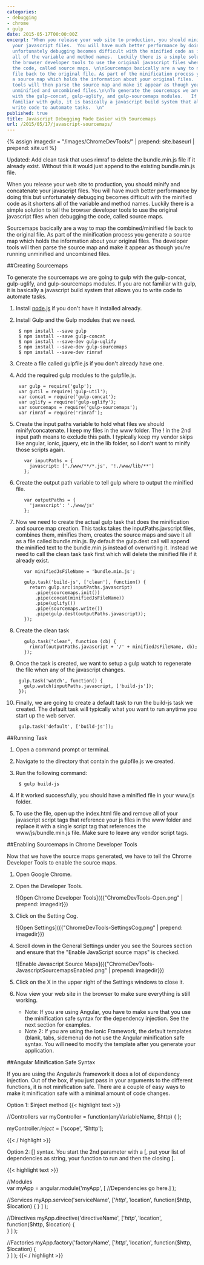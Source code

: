 ```yaml
---
categories:
- debugging
- chrome
- gulp
date: 2015-05-17T00:00:00Z
excerpt: "When you release your web site to production, you should minify and concatenate
  your javascript files.  You will have much better performance by doing this but
  unfortunately debugging becomes difficult with the minified code as it shortens
  all of the variable and method names.  Luckily there is a simple solution to tell
  the browser developer tools to use the original javascript files when debugging
  the code, called source maps. \n\nSourcemaps bacically are a way to map the combined/minified
  file back to the original file. As part of the minification process you generate
  a source map which holds the information about your original files.  The developer
  tools will then parse the source map and make it appear as though you're running
  unminified and uncombined files.\n\nTo generate the sourcemaps we are going to gulp
  with the gulp-concat, gulp-uglify, and gulp-sourcemaps modules.   If you are not
  familiar with gulp, it is basically a javascript build system that allows you to
  write code to automate tasks.  \n"
published: true
title: Javascript Debugging Made Easier with Sourcemaps
url: /2015/05/17/javascript-sourcemaps/
---
```


{% assign imagedir = "/images/ChromeDevTools/" | prepend: site.baseurl | prepend: site.url %}

Updated: Add clean task that uses rimraf to delete the bundle.min.js file if it already exist.  Without this it would just append to the existing bundle.min.js file.

When you release your web site to production, you should minify and concatenate your javascript files.  You will have much better performance by doing this but unfortunately debugging becomes difficult with the minified code as it shortens all of the variable and method names.  Luckily there is a simple solution to tell the browser developer tools to use the original javascript files when debugging the code, called source maps. 

Sourcemaps bacically are a way to map the combined/minified file back to the original file. As part of the minification process you generate a source map which holds the information about your original files.  The developer tools will then parse the source map and make it appear as though you're running unminified and uncombined files.

##Creating Sourcemaps 

To generate the sourcemaps we are going to gulp with the gulp-concat, gulp-uglify, and gulp-sourcemaps modules.   If you are not familiar with gulp, it is basically a javascript build system that allows you to write code to automate tasks.  

1. Install [node.js](http://nodejs.org) if you don't have it installed already.
1. Install Gulp and the Gulp modules that we need.
        
        $ npm install --save gulp
        $ npm install --save gulp-concat
        $ npm install --save-dev gulp-uglify  
        $ npm install --save-dev gulp-sourcemaps
        $ npm install --save-dev rimraf

1. Create a file called gulpfile.js if you don't already have one.
1. Add the required gulp modules to the gulpfile.js.

        var gulp = require('gulp');
        var gutil = require('gulp-util');
        var concat = require('gulp-concat');
        var uglify = require('gulp-uglify');
        var sourcemaps = require('gulp-sourcemaps');
        var rimraf = require('rimraf');

1. Create the input paths variable to hold what files we should minify/concatenate.  I keep my files in the www folder.  The ! in the 2nd input path means to exclude this path.  I typically keep my vendor skips like angular, ionic, jquery, etc in the lib folder, so I don't want to minify those scripts again.

          var inputPaths = {
            javascript: ['./www/**/*.js', '!./www/lib/**']
          };

1. Create the output path variable to tell gulp where to output the minified file.
 
          var outputPaths = {
            'javascript': './www/js'
          };

1. Now we need to create the actual gulp task that does the minification and source map creation.  This tasks takes  the inputPaths.javscript files, combines them, minifies them, creates the source maps and save it all as a file called bundle.min.js.  By default the gulp.dest call will append the minified text to the bundle.min.js instead of overwriting it.  Instead we need to call the clean task task first which will delete the minified file if it already exist.

          var minifiedJsFileName = 'bundle.min.js';
          
          gulp.task('build-js', ['clean'], function() {
            return gulp.src(inputPaths.javascript)
              .pipe(sourcemaps.init())
              .pipe(concat(minifiedJsFileName))
              .pipe(uglify())
              .pipe(sourcemaps.write())
              .pipe(gulp.dest(outputPaths.javascript));
          });

1. Create the clean task

          gulp.task("clean", function (cb) {
            rimraf(outputPaths.javascript + '/' + minifiedJsFileName, cb);
          });

1. Once the task is created, we want to setup a gulp watch to regenerate the file when any of the javascript changes.

        gulp.task('watch', function() {
          gulp.watch(inputPaths.javascript, ['build-js']);
        });

1. Finally, we are going to create a default task to run the build-js task we created.  The default task will typically what you want to run anytime you start up the web server.

        gulp.task('default', ['build-js']);
  
##Running Task

1. Open a command prompt or terminal.
1. Navigate to the directory that contain the gulpfile.js we created.
1. Run the following command:
  
        $ gulp build-js
    
1. If it worked successfully, you should have a minified file in your www/js folder.
1. To use the file, open up the index.html file and remove all of your javascript script tags that reference your js files in the www folder and replace it with a single script tag that references the www/js/bundle.min.js file.  Make sure to leave any vendor script tags.

##Enabling Sourcemaps in Chrome Developer Tools

Now that we have the source maps generated, we have to tell the Chrome Developer Tools to enable the source maps.

1. Open Google Chrome.
1. Open the Developer Tools.

    ![Open Chrome Developer Tools]({{"ChromeDevTools-Open.png" | prepend: imagedir}})
    
1.  Click on the Setting Cog.

    ![Open Settings]({{"ChromeDevTools-SettingsCog.png" | prepend: imagedir}})

1. Scroll down in the General Settings under you see the Sources section and ensure that the "Enable JavaScript source maps" is checked.

    ![Enable Javascript Source Maps]({{"ChromeDevTools-JavascriptSourcemapsEnabled.png" | prepend: imagedir}})
  
1. Click on the X in the upper right of the Settings windows to close it.
1. Now view your web site in the browser to make sure everything is still working.  
    * Note: If you are using Angular, you have to make sure that you use the minification safe syntax for the dependency injection.  See the next section for examples.
    * Note 2: If you are using the Ionic Framework, the default templates (blank, tabs, sidemenu) do not use the Angular minification safe syntax.  You will need to modify the template after you generate your application.
    
##Angular Minification Safe Syntax

If you are using the AngularJs framework it does a lot of dependency injection.  Out of the box, if you just pass in your arguments to the different functions, it is not minification safe.  There are a couple of easy ways to make it minification safe with a minimal amount of code changes.

Option 1: $inject method
{{< highlight text >}}

//Controllers
var myController = function(anyVariableName, $http) {
};
  
myController.$inject = ['$scope', '$http'];

{{< / highlight >}}

Option 2: &#91;&#93; syntax.  You start the 2nd parameter with a &#91;, put your list of dependencies as string, your function to run and then the closing &#93;.

  {{< highlight text >}}
  
//Modules  
var myApp = angular.module('myApp', 
     [ //Dependencies go here.]
);
  
//Services
myApp.service('serviceName',
   ['$http', '$location', 
        function($http, $location) {
        }
   ]
);
  
//Directives
myApp.directive('directiveName', 
    ['$http', '$location', 
         function($http, $location) 
         {    
         }
    ]
);
  
//Factories
myApp.factory('factoryName', 
     ['$http', '$location', 
          function($http, $location) {    
          }
     ]
);
{{< / highlight >}}